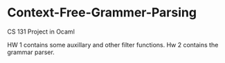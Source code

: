 # Context-Free-Grammer-Parsing
CS 131 Project in Ocaml

HW 1 contains some auxillary and other filter functions. Hw 2 contains the grammar parser.
